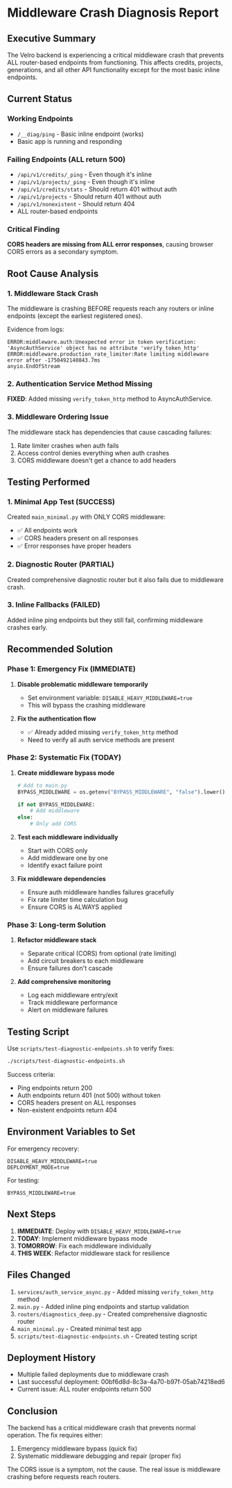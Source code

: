 # Middleware Crash Diagnosis Report

## Executive Summary

The Velro backend is experiencing a critical middleware crash that prevents ALL router-based endpoints from functioning. This affects credits, projects, generations, and all other API functionality except for the most basic inline endpoints.

## Current Status

### Working Endpoints
- `/__diag/ping` - Basic inline endpoint (works)
- Basic app is running and responding

### Failing Endpoints (ALL return 500)
- `/api/v1/credits/_ping` - Even though it's inline
- `/api/v1/projects/_ping` - Even though it's inline  
- `/api/v1/credits/stats` - Should return 401 without auth
- `/api/v1/projects` - Should return 401 without auth
- `/api/v1/nonexistent` - Should return 404
- ALL router-based endpoints

### Critical Finding
**CORS headers are missing from ALL error responses**, causing browser CORS errors as a secondary symptom.

## Root Cause Analysis

### 1. Middleware Stack Crash
The middleware is crashing BEFORE requests reach any routers or inline endpoints (except the earliest registered ones).

Evidence from logs:
```
ERROR:middleware.auth:Unexpected error in token verification: 'AsyncAuthService' object has no attribute 'verify_token_http'
ERROR:middleware.production_rate_limiter:Rate limiting middleware error after -1750492140843.7ms
anyio.EndOfStream
```

### 2. Authentication Service Method Missing
**FIXED**: Added missing `verify_token_http` method to AsyncAuthService.

### 3. Middleware Ordering Issue
The middleware stack has dependencies that cause cascading failures:
1. Rate limiter crashes when auth fails
2. Access control denies everything when auth crashes
3. CORS middleware doesn't get a chance to add headers

## Testing Performed

### 1. Minimal App Test (SUCCESS)
Created `main_minimal.py` with ONLY CORS middleware:
- ✅ All endpoints work
- ✅ CORS headers present on all responses
- ✅ Error responses have proper headers

### 2. Diagnostic Router (PARTIAL)
Created comprehensive diagnostic router but it also fails due to middleware crash.

### 3. Inline Fallbacks (FAILED)
Added inline ping endpoints but they still fail, confirming middleware crashes early.

## Recommended Solution

### Phase 1: Emergency Fix (IMMEDIATE)
1. **Disable problematic middleware temporarily**
   - Set environment variable: `DISABLE_HEAVY_MIDDLEWARE=true`
   - This will bypass the crashing middleware

2. **Fix the authentication flow**
   - ✅ Already added missing `verify_token_http` method
   - Need to verify all auth service methods are present

### Phase 2: Systematic Fix (TODAY)
1. **Create middleware bypass mode**
   ```python
   # Add to main.py
   BYPASS_MIDDLEWARE = os.getenv("BYPASS_MIDDLEWARE", "false").lower() == "true"
   
   if not BYPASS_MIDDLEWARE:
       # Add middleware
   else:
       # Only add CORS
   ```

2. **Test each middleware individually**
   - Start with CORS only
   - Add middleware one by one
   - Identify exact failure point

3. **Fix middleware dependencies**
   - Ensure auth middleware handles failures gracefully
   - Fix rate limiter time calculation bug
   - Ensure CORS is ALWAYS applied

### Phase 3: Long-term Solution
1. **Refactor middleware stack**
   - Separate critical (CORS) from optional (rate limiting)
   - Add circuit breakers to each middleware
   - Ensure failures don't cascade

2. **Add comprehensive monitoring**
   - Log each middleware entry/exit
   - Track middleware performance
   - Alert on middleware failures

## Testing Script

Use `scripts/test-diagnostic-endpoints.sh` to verify fixes:
```bash
./scripts/test-diagnostic-endpoints.sh
```

Success criteria:
- Ping endpoints return 200
- Auth endpoints return 401 (not 500) without token
- CORS headers present on ALL responses
- Non-existent endpoints return 404

## Environment Variables to Set

For emergency recovery:
```
DISABLE_HEAVY_MIDDLEWARE=true
DEPLOYMENT_MODE=true
```

For testing:
```
BYPASS_MIDDLEWARE=true
```

## Next Steps

1. **IMMEDIATE**: Deploy with `DISABLE_HEAVY_MIDDLEWARE=true`
2. **TODAY**: Implement middleware bypass mode
3. **TOMORROW**: Fix each middleware individually
4. **THIS WEEK**: Refactor middleware stack for resilience

## Files Changed

1. `services/auth_service_async.py` - Added missing `verify_token_http` method
2. `main.py` - Added inline ping endpoints and startup validation
3. `routers/diagnostics_deep.py` - Created comprehensive diagnostic router
4. `main_minimal.py` - Created minimal test app
5. `scripts/test-diagnostic-endpoints.sh` - Created testing script

## Deployment History

- Multiple failed deployments due to middleware crash
- Last successful deployment: 00bf6d8d-8c3a-4a70-b97f-05ab74218ed6
- Current issue: ALL router endpoints return 500

## Conclusion

The backend has a critical middleware crash that prevents normal operation. The fix requires either:
1. Emergency middleware bypass (quick fix)
2. Systematic middleware debugging and repair (proper fix)

The CORS issue is a symptom, not the cause. The real issue is middleware crashing before requests reach routers.